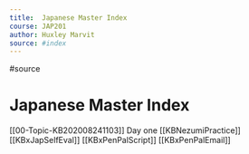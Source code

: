 ```yaml
---
title:  Japanese Master Index
course: JAP201 
author: Huxley Marvit
source: #index
---
```


#source

# Japanese Master Index

[[00-Topic-KB202008241103]] Day one
[[KBNezumiPractice]]
[[KBxJapSelfEval]]
[[KBxPenPalScript]]
[[KBxPenPalEmail]]